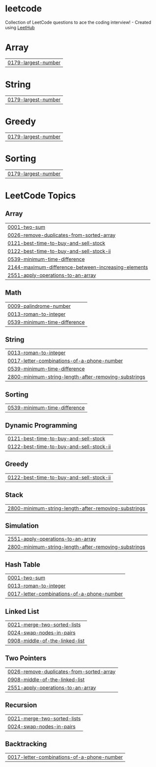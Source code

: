 # leetcode
Collection of LeetCode questions to ace the coding interview! - Created using [LeetHub](https://github.com/QasimWani/LeetHub)


# Array
|  |
| ------- |
| [0179-largest-number](https://github.com/zhal7779/leetcode/tree/master/0179-largest-number) |
# String
|  |
| ------- |
| [0179-largest-number](https://github.com/zhal7779/leetcode/tree/master/0179-largest-number) |
# Greedy
|  |
| ------- |
| [0179-largest-number](https://github.com/zhal7779/leetcode/tree/master/0179-largest-number) |
# Sorting
|  |
| ------- |
| [0179-largest-number](https://github.com/zhal7779/leetcode/tree/master/0179-largest-number) |
<!---LeetCode Topics Start-->
# LeetCode Topics
## Array
|  |
| ------- |
| [0001-two-sum](https://github.com/zhal7779/leetcode/tree/master/0001-two-sum) |
| [0026-remove-duplicates-from-sorted-array](https://github.com/zhal7779/leetcode/tree/master/0026-remove-duplicates-from-sorted-array) |
| [0121-best-time-to-buy-and-sell-stock](https://github.com/zhal7779/leetcode/tree/master/0121-best-time-to-buy-and-sell-stock) |
| [0122-best-time-to-buy-and-sell-stock-ii](https://github.com/zhal7779/leetcode/tree/master/0122-best-time-to-buy-and-sell-stock-ii) |
| [0539-minimum-time-difference](https://github.com/zhal7779/leetcode/tree/master/0539-minimum-time-difference) |
| [2144-maximum-difference-between-increasing-elements](https://github.com/zhal7779/leetcode/tree/master/2144-maximum-difference-between-increasing-elements) |
| [2551-apply-operations-to-an-array](https://github.com/zhal7779/leetcode/tree/master/2551-apply-operations-to-an-array) |
## Math
|  |
| ------- |
| [0009-palindrome-number](https://github.com/zhal7779/leetcode/tree/master/0009-palindrome-number) |
| [0013-roman-to-integer](https://github.com/zhal7779/leetcode/tree/master/0013-roman-to-integer) |
| [0539-minimum-time-difference](https://github.com/zhal7779/leetcode/tree/master/0539-minimum-time-difference) |
## String
|  |
| ------- |
| [0013-roman-to-integer](https://github.com/zhal7779/leetcode/tree/master/0013-roman-to-integer) |
| [0017-letter-combinations-of-a-phone-number](https://github.com/zhal7779/leetcode/tree/master/0017-letter-combinations-of-a-phone-number) |
| [0539-minimum-time-difference](https://github.com/zhal7779/leetcode/tree/master/0539-minimum-time-difference) |
| [2800-minimum-string-length-after-removing-substrings](https://github.com/zhal7779/leetcode/tree/master/2800-minimum-string-length-after-removing-substrings) |
## Sorting
|  |
| ------- |
| [0539-minimum-time-difference](https://github.com/zhal7779/leetcode/tree/master/0539-minimum-time-difference) |
## Dynamic Programming
|  |
| ------- |
| [0121-best-time-to-buy-and-sell-stock](https://github.com/zhal7779/leetcode/tree/master/0121-best-time-to-buy-and-sell-stock) |
| [0122-best-time-to-buy-and-sell-stock-ii](https://github.com/zhal7779/leetcode/tree/master/0122-best-time-to-buy-and-sell-stock-ii) |
## Greedy
|  |
| ------- |
| [0122-best-time-to-buy-and-sell-stock-ii](https://github.com/zhal7779/leetcode/tree/master/0122-best-time-to-buy-and-sell-stock-ii) |
## Stack
|  |
| ------- |
| [2800-minimum-string-length-after-removing-substrings](https://github.com/zhal7779/leetcode/tree/master/2800-minimum-string-length-after-removing-substrings) |
## Simulation
|  |
| ------- |
| [2551-apply-operations-to-an-array](https://github.com/zhal7779/leetcode/tree/master/2551-apply-operations-to-an-array) |
| [2800-minimum-string-length-after-removing-substrings](https://github.com/zhal7779/leetcode/tree/master/2800-minimum-string-length-after-removing-substrings) |
## Hash Table
|  |
| ------- |
| [0001-two-sum](https://github.com/zhal7779/leetcode/tree/master/0001-two-sum) |
| [0013-roman-to-integer](https://github.com/zhal7779/leetcode/tree/master/0013-roman-to-integer) |
| [0017-letter-combinations-of-a-phone-number](https://github.com/zhal7779/leetcode/tree/master/0017-letter-combinations-of-a-phone-number) |
## Linked List
|  |
| ------- |
| [0021-merge-two-sorted-lists](https://github.com/zhal7779/leetcode/tree/master/0021-merge-two-sorted-lists) |
| [0024-swap-nodes-in-pairs](https://github.com/zhal7779/leetcode/tree/master/0024-swap-nodes-in-pairs) |
| [0908-middle-of-the-linked-list](https://github.com/zhal7779/leetcode/tree/master/0908-middle-of-the-linked-list) |
## Two Pointers
|  |
| ------- |
| [0026-remove-duplicates-from-sorted-array](https://github.com/zhal7779/leetcode/tree/master/0026-remove-duplicates-from-sorted-array) |
| [0908-middle-of-the-linked-list](https://github.com/zhal7779/leetcode/tree/master/0908-middle-of-the-linked-list) |
| [2551-apply-operations-to-an-array](https://github.com/zhal7779/leetcode/tree/master/2551-apply-operations-to-an-array) |
## Recursion
|  |
| ------- |
| [0021-merge-two-sorted-lists](https://github.com/zhal7779/leetcode/tree/master/0021-merge-two-sorted-lists) |
| [0024-swap-nodes-in-pairs](https://github.com/zhal7779/leetcode/tree/master/0024-swap-nodes-in-pairs) |
## Backtracking
|  |
| ------- |
| [0017-letter-combinations-of-a-phone-number](https://github.com/zhal7779/leetcode/tree/master/0017-letter-combinations-of-a-phone-number) |
<!---LeetCode Topics End-->